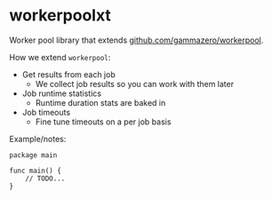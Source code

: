 # workerpoolxt

Worker pool library that extends [github.com/gammazero/workerpool](https://github.com/gammazero/workerpool).

How we extend `workerpool`:

 - Get results from each job
   - We collect job results so you can work with them later
 - Job runtime statistics
   - Runtime duration stats are baked in
 - Job timeouts
   - Fine tune timeouts on a per job basis

Example/notes:

```golang
package main

func main() {
	// TODO...
}
```
